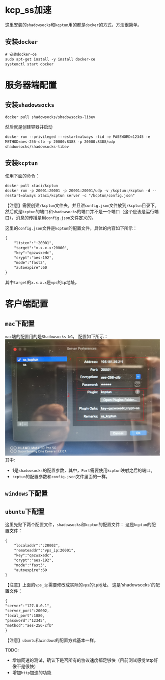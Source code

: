 # kcp_ss加速


这里安装的`shadowsocks`和`kcptun`用的都是`docker`的方式，方法很简单。

## 安装`docker`
```
# 安装docker-ce
sudo apt-get install -y install docker-ce
systemctl start docker
```
# 服务器端配置
## 安装`shadowsocks`
```
docker pull shadowsocks/shadowsocks-libev
```
然后就是创建容器并启动
```
docker run --privileged --restart=always -tid -e PASSWORD=12345 -e METHOD=aes-256-cfb -p 20000:8388 -p 20000:8388/udp shadowsocks/shadowsocks-libev
```

## 安装`kcptun`
使用下面的命令：
```
docker pull xtaci/kcptun
docker run -p 20001:20001 -p 20001:20001/udp -v /kcptun:/kcptun -d --restart=always xtaci/kcptun server -c "/kcptun/config.json"
```
【注意】需要创建`/kcptun`文件夹，并且讲`config.json`文件放到`/kcptun`目录下。然后就是`kcptun`的端口和`shadowsocks`的端口并不是一个端口（这个应该是运行端口），消息的传播是用`config.json`文件定义的。

这里的`config.json`文件是`kcptun`的配置文件，具体的内容如下所示：
```
{
    "listen":":20001",
    "target":"x.x.x.x:20000",
    "key":"qazwsxedc",
    "crypt":"aes-192",
    "mode":"fast3",
    "autoexpire":60
}
```
其中`target`的`x.x.x.x`是`vps`的`ip`地址。

# 客户端配置
## `mac`下配置
`mac`端的配置用的是`Shadowsocks-NG`，
配置如下所示：
![mac上Ss-NG配置参数](imgs/mac_images.jpg)
其中:
- 1是`shadowsocks`的配置参数，其中，`Port`需要使用`kcptun`映射之后的端口。
- `kcptun`的配置参数和`config.json`文件里面的一样。

## `windows`下配置


## `ubuntu`下配置
这里先贴下两个配置文件，`shadowsocks`和`kcptun`的配置文件：
这是`kcptun`的配置文件：
```
{
    "localaddr":":20002",
    "remoteaddr":"vps_ip:20001",
    "key":"qazwsxedc",
    "crypt":"aes-192",
    "mode":"fast3",
    "autoexpire":60
}
```
【注意】上面的`vps_ip`需要修改成实际的`vps`的`ip`地址。
这是’shadowsocks`的配置文件：
```
{
"server":"127.0.0.1",
"server_port":20002,
"local_port":1080,
"password":"12345",
"method":"aes-256-cfb"
}
```
【注意】`ubuntu`和`windows`的配置方式基本一样。

TODO:
- 增加网速的测试，确认下是否所有的协议速度都足够快（目前测试感觉http好像不是很快）
- 增加`http`加速的功能